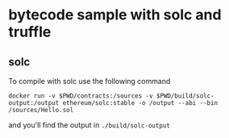 # bytecode sample with solc and truffle

## solc

To compile with solc use the following command

`docker run -v $PWD/contracts:/sources -v $PWD/build/solc-output:/output ethereum/solc:stable -o /output --abi --bin /sources/Hello.sol`

and you'll find the output in `./build/solc-output`
